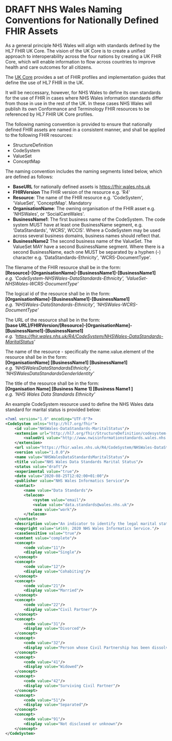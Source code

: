 # DRAFT NHS Wales Naming Conventions for Nationally Defined FHIR Assets 

As a general principle NHS Wales will align with standards defined by the HL7 FHIR UK Core. The vision of the UK Core is to create a unified approach to interoperability across the four nations by creating a UK FHIR Core, which will enable information to flow across countries to improve health and care outcomes for all citizens.  

The [UK Core](https://simplifier.net/guide/ukcoredevelopment/home "HL7 FHIR® UK Core Implementation Guide R4 - July 2020") provides a set of FHIR profiles and implementation guides that define the use of HL7 FHIR in the UK. 

It will be neccessary, however, for NHS Wales to define its own standards for the use of FHIR in cases where NHS Wales information standards differ from those in use in the rest of the UK. In these cases NHS Wales will publish its own Conformance and Terminology FHIR resources to be referenced by HL7 FHIR UK Core profiles.

The following naming convention is provided to ensure that nationally defined FHIR assets are named in a consistent manner, and shall be applied to the following FHIR resources:

* StructureDefinition
* CodeSystem
* ValueSet
* ConceptMap

The naming convention includes the naming segments listed below, which are defined as follows:
* **BaseURL** for nationally defined assets is https://fhir.wales.nhs.uk
* **FHIRVersion** The FHIR version of the resource e.g. 'R4'
* **Resource**: The name of the FHIR resource e.g. 'CodeSystem', 'ValueSet', 'ConceptMap'. Mandatory
* **OrganisationName**: The owning organisation of the FHIR asset e.g. 'NHSWales', or 'SocialCareWales'.
* **BusinessName1**: The first business name of the CodeSystem. The code system MUST have at least one BusinessName segment, e.g. 'DataStandards', 'WCRS', WCCIS'. Where a CodeSystem may be used across several business domains, business names should reflect that.
* **BusinessName2** The second business name of the ValueSet. The ValueSet MAY have a second BusinessName segment. Where there is a second BusinessName, each one MUST be separated by a hyphen (-) character e.g. 'DataStandards-Ethnicity', 'WCRS-DocumentType'.

The filename of the FHIR resource shall be in the form:  
**[Resource]-[OrganisationName]-[BusinessName1]-[BusinessName1]**  
*e.g. 'CodeSystem-NHSWales-DataStandards-Ethnicity', 'ValueSet-NHSWales-WCRS-DocumentType'*

The logical id of the resource shall be in the form:  
**[OrganisationName]-[BusinessName1]-[BusinessName1]**  
*e.g. 'NHSWales-DataStandards-Ethnicity', 'NHSWales-WCRS-DocumentType'*

The URL of the resource shall be in the form:  
**[base URL]/FHIRVersion/[Resource]-[OrganisationName]-[BusinessName1]-[BusinessName1]**  
*e.g. 'https://fhir.wales.nhs.uk/R4/CodeSystem/NHSWales-DataStandards-MaritalStatus'*

The name of the resource - specifically the name.value.element of the resource shall be in the form:  
**[OrganisationName] [BusinessName1] [BusinessName1]**   
*e.g. 'NHSWalesDataStandardsEthnicity', 'NHSWalesDataStandardsGenderIdentity'*

The title of the resource shall be in the form:  
**[Organisation Name] [Business Name 1] [Business Name1 ]**   
*e.g. 'NHS Wales Data Standards Ethnicity'*

An example CodeSystem resource used to define the NHS Wales data standard for marital status is provided below:
```xml
<?xml version="1.0" encoding="UTF-8"?>
<CodeSystem xmlns="http://hl7.org/fhir">
	<id value="NHSWales-DataStandards-MaritalStatus"/>
	<extension url="http://hl7.org/fhir/StructureDefinition/codesystem-sourceReference">
		<valueUri value="http://www.nwisinformationstandards.wales.nhs.uk/sitesplus/documents/299/20171222-DSCN%202017%2011-Core%20Ref%20Data%20Standards-v1.0.pdf"/>
	</extension>
	<url value="https://fhir.wales.nhs.uk/R4/CodeSystem/NHSWales-DataStandards-MaritalStatus"/>	
	<version value="1.0.0"/>
	<name value="NHSWalesDataStandardsMaritalStatus"/>
	<title value="NHS Wales Data Standards Marital Status"/>
	<status value="draft"/>
	<experimental value="true"/>
	<date value="2020-08-25T12:02:00+01:00"/>
	<publisher value="NHS Wales Informatics Service"/>
	<contact>
		<name value="Data Standards"/>	
		<telecom>
			<system value="email"/>
			<value value="data.standards@wales.nhs.uk"/>
			<use value="work"/>
		</telecom>
	</contact>	
	<description value="An indicator to identify the legal marital status of a person"/>
	<copyright value="&#169; 2020 NHS Wales Informatics Service."/>
	<caseSensitive value="true"/>
	<content value="complete"/>
	<concept>
		<code value="11"/>
		<display value="Single"/>
	</concept>
	<concept>
		<code value="12"/>
		<display value="Cohabiting"/>
	</concept>	
	<concept>
		<code value="21"/>
		<display value="Married"/>
	</concept>
	<concept>
		<code value="22"/>
		<display value="Civil Partner"/>
	</concept>
	<concept>
		<code value="31"/>
		<display value="Divorced"/>
	</concept>
	<concept>
		<code value="32"/>
		<display value="Person whose Civil Partnership has been dissolved"/>
	</concept>
	<concept>
		<code value="41"/>
		<display value="Widowed"/>
	</concept>
	<concept>
		<code value="42"/>
		<display value="Surviving Civil Partner"/>
	</concept>
	<concept>
		<code value="51"/>
		<display value="Separated"/>
	</concept>
	<concept>
		<code value="91"/>
		<display value="Not disclosed or unknown"/>
	</concept>	
</CodeSystem>
``` 